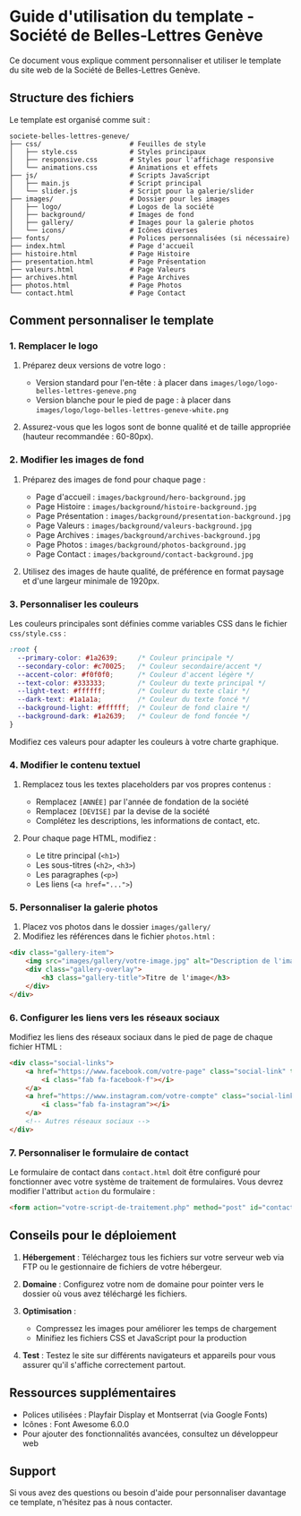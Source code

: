 # Guide d'utilisation du template - Société de Belles-Lettres Genève

Ce document vous explique comment personnaliser et utiliser le template du site web de la Société de Belles-Lettres Genève.

## Structure des fichiers

Le template est organisé comme suit :

```
societe-belles-lettres-geneve/
├── css/                      # Feuilles de style
│   ├── style.css             # Styles principaux
│   ├── responsive.css        # Styles pour l'affichage responsive
│   └── animations.css        # Animations et effets
├── js/                       # Scripts JavaScript
│   ├── main.js               # Script principal
│   └── slider.js             # Script pour la galerie/slider
├── images/                   # Dossier pour les images
│   ├── logo/                 # Logos de la société
│   ├── background/           # Images de fond
│   ├── gallery/              # Images pour la galerie photos
│   └── icons/                # Icônes diverses
├── fonts/                    # Polices personnalisées (si nécessaire)
├── index.html                # Page d'accueil
├── histoire.html             # Page Histoire
├── presentation.html         # Page Présentation
├── valeurs.html              # Page Valeurs
├── archives.html             # Page Archives
├── photos.html               # Page Photos
└── contact.html              # Page Contact
```

## Comment personnaliser le template

### 1. Remplacer le logo

1. Préparez deux versions de votre logo :
   - Version standard pour l'en-tête : à placer dans `images/logo/logo-belles-lettres-geneve.png`
   - Version blanche pour le pied de page : à placer dans `images/logo/logo-belles-lettres-geneve-white.png`

2. Assurez-vous que les logos sont de bonne qualité et de taille appropriée (hauteur recommandée : 60-80px).

### 2. Modifier les images de fond

1. Préparez des images de fond pour chaque page :
   - Page d'accueil : `images/background/hero-background.jpg`
   - Page Histoire : `images/background/histoire-background.jpg`
   - Page Présentation : `images/background/presentation-background.jpg`
   - Page Valeurs : `images/background/valeurs-background.jpg`
   - Page Archives : `images/background/archives-background.jpg`
   - Page Photos : `images/background/photos-background.jpg`
   - Page Contact : `images/background/contact-background.jpg`

2. Utilisez des images de haute qualité, de préférence en format paysage et d'une largeur minimale de 1920px.

### 3. Personnaliser les couleurs

Les couleurs principales sont définies comme variables CSS dans le fichier `css/style.css` :

```css
:root {
  --primary-color: #1a2639;     /* Couleur principale */
  --secondary-color: #c70025;   /* Couleur secondaire/accent */
  --accent-color: #f0f0f0;      /* Couleur d'accent légère */
  --text-color: #333333;        /* Couleur du texte principal */
  --light-text: #ffffff;        /* Couleur du texte clair */
  --dark-text: #1a1a1a;         /* Couleur du texte foncé */
  --background-light: #ffffff;  /* Couleur de fond claire */
  --background-dark: #1a2639;   /* Couleur de fond foncée */
}
```

Modifiez ces valeurs pour adapter les couleurs à votre charte graphique.

### 4. Modifier le contenu textuel

1. Remplacez tous les textes placeholders par vos propres contenus :
   - Remplacez `[ANNÉE]` par l'année de fondation de la société
   - Remplacez `[DEVISE]` par la devise de la société
   - Complétez les descriptions, les informations de contact, etc.

2. Pour chaque page HTML, modifiez :
   - Le titre principal (`<h1>`)
   - Les sous-titres (`<h2>`, `<h3>`)
   - Les paragraphes (`<p>`)
   - Les liens (`<a href="...">`)

### 5. Personnaliser la galerie photos

1. Placez vos photos dans le dossier `images/gallery/`
2. Modifiez les références dans le fichier `photos.html` :

```html
<div class="gallery-item">
    <img src="images/gallery/votre-image.jpg" alt="Description de l'image" class="gallery-image">
    <div class="gallery-overlay">
        <h3 class="gallery-title">Titre de l'image</h3>
    </div>
</div>
```

### 6. Configurer les liens vers les réseaux sociaux

Modifiez les liens des réseaux sociaux dans le pied de page de chaque fichier HTML :

```html
<div class="social-links">
    <a href="https://www.facebook.com/votre-page" class="social-link" target="_blank" aria-label="Facebook">
        <i class="fab fa-facebook-f"></i>
    </a>
    <a href="https://www.instagram.com/votre-compte" class="social-link" target="_blank" aria-label="Instagram">
        <i class="fab fa-instagram"></i>
    </a>
    <!-- Autres réseaux sociaux -->
</div>
```

### 7. Personnaliser le formulaire de contact

Le formulaire de contact dans `contact.html` doit être configuré pour fonctionner avec votre système de traitement de formulaires. Vous devrez modifier l'attribut `action` du formulaire :

```html
<form action="votre-script-de-traitement.php" method="post" id="contactForm">
```

## Conseils pour le déploiement

1. **Hébergement** : Téléchargez tous les fichiers sur votre serveur web via FTP ou le gestionnaire de fichiers de votre hébergeur.

2. **Domaine** : Configurez votre nom de domaine pour pointer vers le dossier où vous avez téléchargé les fichiers.

3. **Optimisation** :
   - Compressez les images pour améliorer les temps de chargement
   - Minifiez les fichiers CSS et JavaScript pour la production

4. **Test** : Testez le site sur différents navigateurs et appareils pour vous assurer qu'il s'affiche correctement partout.

## Ressources supplémentaires

- Polices utilisées : Playfair Display et Montserrat (via Google Fonts)
- Icônes : Font Awesome 6.0.0
- Pour ajouter des fonctionnalités avancées, consultez un développeur web

## Support

Si vous avez des questions ou besoin d'aide pour personnaliser davantage ce template, n'hésitez pas à nous contacter.
